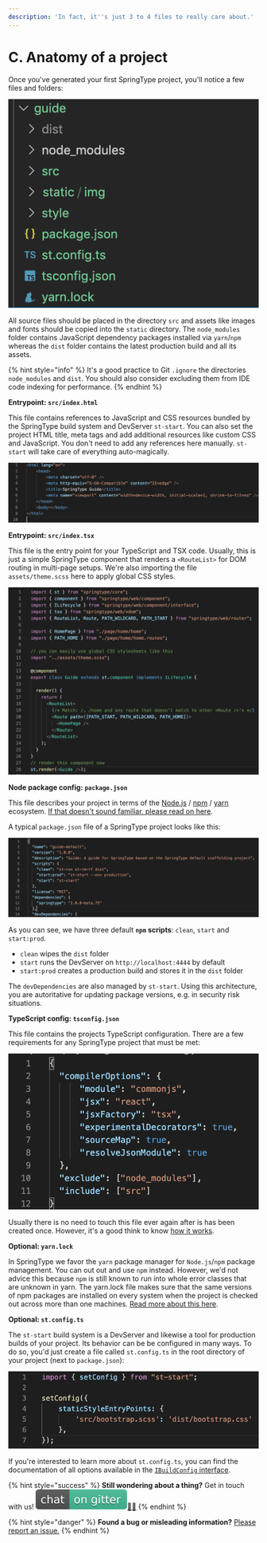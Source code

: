 ```yaml
---
description: 'In fact, it''s just 3 to 4 files to really care about.'
---
```


# C. Anatomy of a project

Once you've generated your first SpringType project, you'll notice a few files and folders: 

![](../.gitbook/assets/anatomy.png)

All source files should be placed in the directory `src` and assets like images and fonts should be copied into the `static` directory. The `node_modules` folder contains JavaScript dependency packages installed via `yarn`/`npm` whereas the `dist` folder contains the latest production build and all its assets. 

{% hint style="info" %}
It's a good practice to Git `.ignore` the directories `node_modules` and `dist`. You should also consider excluding them from IDE code indexing for performance.
{% endhint %}

**Entrypoint: `src/index.html`**

This file contains references to JavaScript and CSS resources bundled by the SpringType build system and DevServer `st-start`. You can also set the project HTML title, meta tags and add additional resources like custom CSS and JavaScript. You don't need to add any references here manually. `st-start` will take care of everything auto-magically.

![src/index.html default content](../.gitbook/assets/index.png)

**Entrypoint: `src/index.tsx`**

This file is the entry point for your TypeScript and TSX code. Usually, this is just a simple SpringType component that renders a `<RouteList>` for DOM routing in multi-page setups. We're also importing the file `assets/theme.scss` here to apply global CSS styles.

![typical src/index.tsx structure](../.gitbook/assets/index_tsx.png)

**Node package config: `package.json`**

This file describes your project in terms of the [Node.js](https://nodejs.org/) / [npm](https://npmjs.com) / [yarn](https://yarnpkg.com/en/) ecosystem. [If that doesn't sound familiar, please read on here](https://nodejs.org/en/knowledge/getting-started/npm/what-is-the-file-package-json/).

A typical `package.json` file of a SpringType project looks like this:

![SpringType projects have a &quot;springtype&quot; dependency](../.gitbook/assets/package-json.png)

As you can see, we have three default **`npm` scripts**: `clean`, `start` and `start:prod`. 

* `clean` wipes the `dist` folder
* `start` runs the DevServer on `http://localhost:4444` by default
* `start:prod` creates a production build and stores it in the `dist` folder

The `devDependencies` are also managed by `st-start`. Using this architecture, you are autoritative for updating package versions, e.g. in security risk situations.

**TypeScript config: `tsconfig.json`**

This file contains the projects TypeScript configuration. There are a few requirements for any SpringType project that must be met:

![tsconfig.json compilerOptions requirements](../.gitbook/assets/tsconfig_requirements.png)

Usually there is no need to touch this file ever again after is has been created once. However, it's a good think to know [how it works](https://www.typescriptlang.org/docs/handbook/tsconfig-json.html).

**Optional: `yarn.lock`**

In SpringType we favor the `yarn` package manager for `Node.js`/`npm` package management. You can out out and use `npm` instead. However, we'd not advice this because `npm` is still known to run into whole error classes that are unknown in yarn. The yarn.lock file makes sure that the same versions of npm packages are installed on every system when the project is checked out across more than one machines. [Read more about this here](https://classic.yarnpkg.com/en/docs/yarn-lock/).

**Optional: `st.config.ts`**

The `st-start` build system is a DevServer and likewise a tool for production builds of your project. Its behavior can be be configured in many ways. To do so, you'd just create a file called `st.config.ts` in the root directory of your project \(next to `package.json`\):

![An example st.config.ts that allows for custom SCSS transformations](../.gitbook/assets/stconfig_.png)

If you're interested to learn more about `st.config.ts`, you can find the documentation of all options available in the [`IBuildConfig` interface](https://github.com/springtype-org/st-start/blob/master/src/interface/ibuild-config.ts).

{% hint style="success" %}
**Still wondering about a thing?** Get in touch with us! [![](../.gitbook/assets/gitter.svg)](https://gitter.im/springtype-official/springtype?utm_source=badge&utm_medium=badge&utm_campaign=pr-badge)[💬](https://emojipedia.org/speech-balloon/)[🤓](https://emojipedia.org/nerd-face/)
{% endhint %}

{% hint style="danger" %}
**Found a bug or misleading information?** [Please report an issue.](https://github.com/springtype-org/springtype/issues)
{% endhint %}


